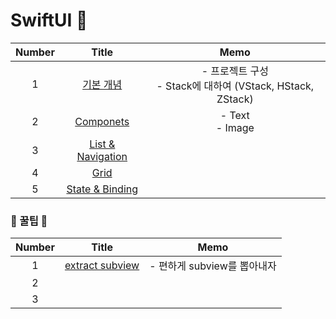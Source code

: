 # SwiftUI 🎁

| Number |                            Title                             |                             Memo                             |
| :----: | :----------------------------------------------------------: | :----------------------------------------------------------: |
|   1    | [기본 개념](https://github.com/eunjin3786/SwiftUIPractice/blob/master/MD/1.%20기본개념.md) | - 프로젝트 구성<br />- Stack에 대하여 (VStack, HStack, ZStack) |
|   2    | [Componets](https://github.com/eunjin3786/SwiftUIPractice/blob/master/MD/2.%20Components.md) |                            - Text<br /> - Image                            |
|   3    |    [List & Navigation](https://github.com/eunjin3786/SwiftUIPractice/blob/master/MD/3.%20List%20%26%20Navigation.md)                                                          |                                                              |
|   4    | [Grid](https://github.com/eunjin3786/SwiftUIPractice/blob/master/MD/4.%20Grid.md) |   |
|   5    | [State & Binding](https://github.com/eunjin3786/SwiftUIPractice/blob/master/MD/5.%20State%20&%20Binding.md) |   |




### 🍯 꿀팁 🍯
| Number |                            Title                             |            Memo             |
| :----: | :----------------------------------------------------------: | :-------------------------: |
|   1    | [extract subview](https://github.com/eunjin3786/SwiftUIPractice/blob/master/MD/Extract%20subview.md) | - 편하게 subview를 뽑아내자 |
|   2    |                                                              |                             |
|   3    |                                                              |                             |

